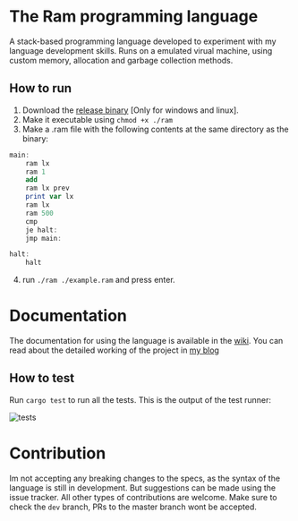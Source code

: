 # The Ram programming language
A stack-based programming language developed to experiment with my language development skills. Runs on a emulated virual machine, using custom memory, allocation and garbage collection methods.

## How to run
1. Download the [release binary](https://github.com/ujjwal-kr/ram/releases/latest) [Only for windows and linux].
2. Make it executable using `chmod +x ./ram`
3. Make a .ram file with the following contents at the same directory as the binary:

```as
main:
    ram lx
    ram 1
    add
    ram lx prev
    print var lx
    ram lx
    ram 500
    cmp
    je halt:
    jmp main:

halt:
    halt
```

4. run `./ram ./example.ram` and press enter.

# Documentation

The documentation for using the language is available in the [wiki](https://github.com/ujjwal-kr/ram/wiki/Documentation-v3.0). You can read about the detailed working of the project in [my blog](https://crackhead-systems.vercel.app/tags/ram)

## How to test
Run `cargo test` to run all the tests. This is the output of the test runner:

![tests](https://cdn.discordapp.com/attachments/875733830542196768/1032414620377428059/unknown.png)

# Contribution

Im not accepting any breaking changes to the specs, as the syntax of the language is still in development. But suggestions can be made using the issue tracker. All other types of contributions are welcome. Make sure to check the `dev` branch, PRs to the master branch wont be accepted.
